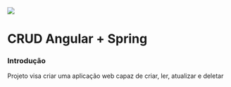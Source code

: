<img src="https://img.shields.io/badge/Status-Em Construção-yellow">
<h1>CRUD Angular + Spring</h1>

<h3>Introdução</h3>
<p>Projeto visa criar uma aplicação web capaz de criar, ler, atualizar e deletar</p>


